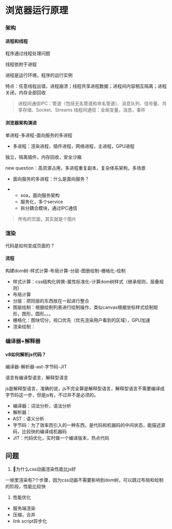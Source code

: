# 浏览器运行原理

### 架构

#### 进程和线程

程序通过线程处理问题

线程依附于进程

进程是运行环境，程序的运行实例

特点：任意线程出错，进程崩溃；线程共享进程数据；进程间内容相互隔离；进程关闭，内存全部回收

> 进程间通信IPC：管道（包括无名管道和命名管道）、消息队列、信号量、共享存储、Socket、Streams
>     线程间通信：全局变量，消息，事件

#### 浏览器架构演进

单进程-多进程-面向服务的多进程

- 多进程：渲染进程，插件进程，网络进程，主进程，GPU进程

独立，隔离插件，内存回收，安全沙箱

new question：高资源占用，多进程重复副本，复杂体系架构，多场景

- 面向服务的多进程：什么是面向服务？

- - soa，面向服务架构
  - 服务化，多个service
  - 拆分耦合模块，通过IPC通信

> 所有的页面，其实就是个图片

### 渲染

代码是如何变成页面的？

#### 流程

构建dom树-样式计算-布局计算-分层-图册绘制-栅格化-绘制

- 样式计算：css结构化转换-属性标准化-计算dom树样式（继承规则，层叠规则）
- 布局计算
- 分层：把同层的东西放在一起进行整合
- 图层绘制：根据绘制列表进行绘制操作，类似canvas根据坐标样式绘制矩形，图形，圆形。。。
- 栅格化：图块切分，视口优先（优先渲染用户看到的区域），GPU加速
- 渲染绘制：

### 编译器+解释器

#### v8如何解析js代码？

编译器-解析器-ast-字节码-JIT

语言有编译型语言，解释型语言

js是解释型语言，准确的说，js不完全算是解释型语言，解释型语言不需要编译成字节码这一步，但是js有，不过并不是必须的。

- 编译器：词法分析，语法分析
- 解析器：
- AST：语义分析
- 字节码：为了效率而引入的一种东西，是代码和机器码的中间状态，能描述源码，比较快的编译成机器码
- JIT：代码优化，实时做一个编译版本，热点代码

## 问题

1. 为什么css动画渲染性能比js好

一帧里渲染有7个步骤，因为css动画不需要影响到dom树，可以跳过布局和绘制的阶段，性能比较快

1. 性能优化

- 服务端渲染
- 压缩，合并
- link script异步化